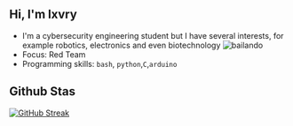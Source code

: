 ## Hi, I'm lxvry

* I'm a cybersecurity engineering student but I have several interests, for example robotics, electronics and even biotechnology                  ![bailando](https://media1.tenor.com/m/kffZGgb4ipUAAAAC/linux-kernel-linux.gif)
* Focus: Red Team
* Programming skills: `bash`, `python`,`C`,`arduino`


## Github Stas

[![GitHub Streak](https://github-readme-streak-stats.herokuapp.com?user=Lxvry&theme=radical&hide_border=true&date_format=j%2Fn%5B%2FY%5D)](https://git.io/streak-stats)

